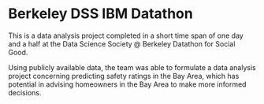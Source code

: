 # Berkeley DSS IBM Datathon

  This is a data analysis project completed in a short time span of one day and a half at the Data Science Society @ Berkeley
  Datathon for Social Good.
  
Using publicly available data, the team was able to formulate a data analysis project concerning predicting safety ratings
in the Bay Area, which has potential in advising homeowners in the Bay Area to make more informed decisions.
